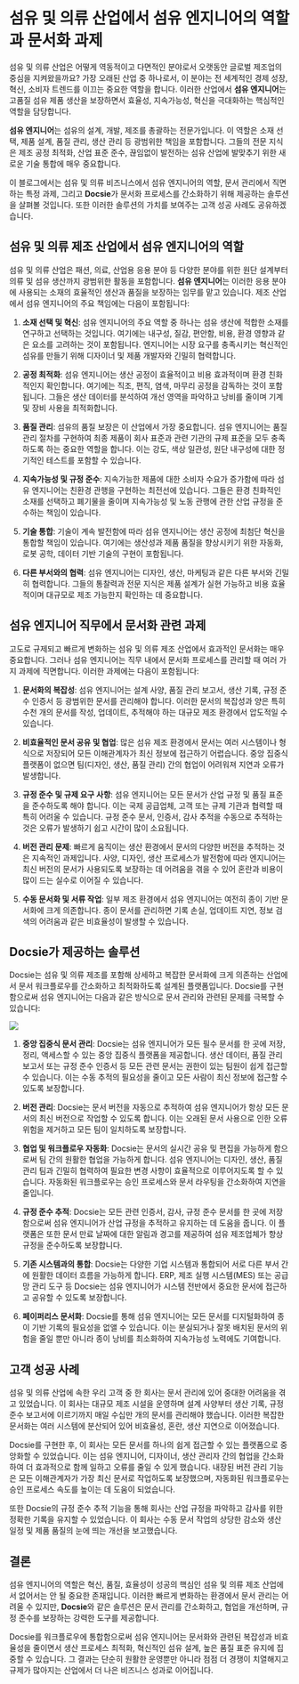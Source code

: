 # 섬유 및 의류 산업에서 섬유 엔지니어의 역할과 문서화 과제

섬유 및 의류 산업은 어떻게 역동적이고 다면적인 분야로서 오랫동안 글로벌 제조업의 중심을 지켜왔을까요? 가장 오래된 산업 중 하나로서, 이 분야는 전 세계적인 경제 성장, 혁신, 소비자 트렌드를 이끄는 중요한 역할을 합니다. 이러한 산업에서 **섬유 엔지니어**는 고품질 섬유 제품 생산을 보장하면서 효율성, 지속가능성, 혁신을 극대화하는 핵심적인 역할을 담당합니다.

**섬유 엔지니어**는 섬유의 설계, 개발, 제조를 총괄하는 전문가입니다. 이 역할은 소재 선택, 제품 설계, 품질 관리, 생산 관리 등 광범위한 책임을 포함합니다. 그들의 전문 지식은 제조 공정 최적화, 산업 표준 준수, 끊임없이 발전하는 섬유 산업에 발맞추기 위한 새로운 기술 통합에 매우 중요합니다.

이 블로그에서는 섬유 및 의류 비즈니스에서 섬유 엔지니어의 역할, 문서 관리에서 직면하는 특정 과제, 그리고 **Docsie**가 문서화 프로세스를 간소화하기 위해 제공하는 솔루션을 살펴볼 것입니다. 또한 이러한 솔루션의 가치를 보여주는 고객 성공 사례도 공유하겠습니다.

## 섬유 및 의류 제조 산업에서 섬유 엔지니어의 역할

섬유 및 의류 산업은 패션, 의료, 산업용 응용 분야 등 다양한 분야를 위한 원단 설계부터 의류 및 섬유 생산까지 광범위한 활동을 포함합니다. **섬유 엔지니어**는 이러한 응용 분야에 사용되는 소재의 효율적인 생산과 품질을 보장하는 임무를 맡고 있습니다. 제조 산업에서 섬유 엔지니어의 주요 책임에는 다음이 포함됩니다:

1. **소재 선택 및 혁신**: 섬유 엔지니어의 주요 역할 중 하나는 섬유 생산에 적합한 소재를 연구하고 선택하는 것입니다. 여기에는 내구성, 질감, 편안함, 비용, 환경 영향과 같은 요소를 고려하는 것이 포함됩니다. 엔지니어는 시장 요구를 충족시키는 혁신적인 섬유를 만들기 위해 디자이너 및 제품 개발자와 긴밀히 협력합니다.

2. **공정 최적화**: 섬유 엔지니어는 생산 공정이 효율적이고 비용 효과적이며 환경 친화적인지 확인합니다. 여기에는 직조, 편직, 염색, 마무리 공정을 감독하는 것이 포함됩니다. 그들은 생산 데이터를 분석하여 개선 영역을 파악하고 낭비를 줄이며 기계 및 장비 사용을 최적화합니다.

3. **품질 관리**: 섬유의 품질 보장은 이 산업에서 가장 중요합니다. 섬유 엔지니어는 품질 관리 절차를 구현하여 최종 제품이 회사 표준과 관련 기관의 규제 표준을 모두 충족하도록 하는 중요한 역할을 합니다. 이는 강도, 색상 일관성, 원단 내구성에 대한 정기적인 테스트를 포함할 수 있습니다.

4. **지속가능성 및 규정 준수**: 지속가능한 제품에 대한 소비자 수요가 증가함에 따라 섬유 엔지니어는 친환경 관행을 구현하는 최전선에 있습니다. 그들은 환경 친화적인 소재를 선택하고 폐기물을 줄이며 지속가능성 및 노동 관행에 관한 산업 규정을 준수하는 책임이 있습니다.

5. **기술 통합**: 기술이 계속 발전함에 따라 섬유 엔지니어는 생산 공정에 최첨단 혁신을 통합할 책임이 있습니다. 여기에는 생산성과 제품 품질을 향상시키기 위한 자동화, 로봇 공학, 데이터 기반 기술의 구현이 포함됩니다.

6. **다른 부서와의 협력**: 섬유 엔지니어는 디자인, 생산, 마케팅과 같은 다른 부서와 긴밀히 협력합니다. 그들의 통찰력과 전문 지식은 제품 설계가 실현 가능하고 비용 효율적이며 대규모로 제조 가능한지 확인하는 데 중요합니다.

## 섬유 엔지니어 직무에서 문서화 관련 과제

고도로 규제되고 빠르게 변화하는 섬유 및 의류 제조 산업에서 효과적인 문서화는 매우 중요합니다. 그러나 섬유 엔지니어는 직무 내에서 문서화 프로세스를 관리할 때 여러 가지 과제에 직면합니다. 이러한 과제에는 다음이 포함됩니다:

1. **문서화의 복잡성**: 섬유 엔지니어는 설계 사양, 품질 관리 보고서, 생산 기록, 규정 준수 인증서 등 광범위한 문서를 관리해야 합니다. 이러한 문서의 복잡성과 양은 특히 수천 개의 문서를 작성, 업데이트, 추적해야 하는 대규모 제조 환경에서 압도적일 수 있습니다.

2. **비효율적인 문서 공유 및 협업**: 많은 섬유 제조 환경에서 문서는 여러 시스템이나 형식으로 저장되어 모든 이해관계자가 최신 정보에 접근하기 어렵습니다. 중앙 집중식 플랫폼이 없으면 팀(디자인, 생산, 품질 관리) 간의 협업이 어려워져 지연과 오류가 발생합니다.

3. **규정 준수 및 규제 요구 사항**: 섬유 엔지니어는 모든 문서가 산업 규정 및 품질 표준을 준수하도록 해야 합니다. 이는 국제 공급업체, 고객 또는 규제 기관과 협력할 때 특히 어려울 수 있습니다. 규정 준수 문서, 인증서, 감사 추적을 수동으로 추적하는 것은 오류가 발생하기 쉽고 시간이 많이 소요됩니다.

4. **버전 관리 문제**: 빠르게 움직이는 생산 환경에서 문서의 다양한 버전을 추적하는 것은 지속적인 과제입니다. 사양, 디자인, 생산 프로세스가 발전함에 따라 엔지니어는 최신 버전의 문서가 사용되도록 보장하는 데 어려움을 겪을 수 있어 혼란과 비용이 많이 드는 실수로 이어질 수 있습니다.

5. **수동 문서화 및 서류 작업**: 일부 제조 환경에서 섬유 엔지니어는 여전히 종이 기반 문서화에 크게 의존합니다. 종이 문서를 관리하면 기록 손실, 업데이트 지연, 정보 검색의 어려움과 같은 비효율성이 발생할 수 있습니다.

## Docsie가 제공하는 솔루션

Docsie는 섬유 및 의류 제조를 포함해 상세하고 복잡한 문서화에 크게 의존하는 산업에서 문서 워크플로우를 간소화하고 최적화하도록 설계된 플랫폼입니다. Docsie를 구현함으로써 섬유 엔지니어는 다음과 같은 방식으로 문서 관리와 관련된 문제를 극복할 수 있습니다:

![](https://cdn.docsie.io/workspace_PxAvC1Uenuc7ad6H3/doc_wn84Jkoc6hIMTO2eE/file_wp2LyIfmJRkuzzqoi/image_3ff6fd5f-23df-1310-a91d-4b68f7347d05.jpg)

1. **중앙 집중식 문서 관리**: Docsie는 섬유 엔지니어가 모든 필수 문서를 한 곳에 저장, 정리, 액세스할 수 있는 중앙 집중식 플랫폼을 제공합니다. 생산 데이터, 품질 관리 보고서 또는 규정 준수 인증서 등 모든 관련 문서는 권한이 있는 팀원이 쉽게 접근할 수 있습니다. 이는 수동 추적의 필요성을 줄이고 모든 사람이 최신 정보에 접근할 수 있도록 보장합니다.

2. **버전 관리**: Docsie는 문서 버전을 자동으로 추적하여 섬유 엔지니어가 항상 모든 문서의 최신 버전으로 작업할 수 있도록 합니다. 이는 오래된 문서 사용으로 인한 오류 위험을 제거하고 모든 팀이 일치하도록 보장합니다.

3. **협업 및 워크플로우 자동화**: Docsie는 문서의 실시간 공유 및 편집을 가능하게 함으로써 팀 간의 원활한 협업을 가능하게 합니다. 섬유 엔지니어는 디자인, 생산, 품질 관리 팀과 긴밀히 협력하여 필요한 변경 사항이 효율적으로 이루어지도록 할 수 있습니다. 자동화된 워크플로우는 승인 프로세스와 문서 라우팅을 간소화하여 지연을 줄입니다.

4. **규정 준수 추적**: Docsie는 모든 관련 인증서, 감사, 규정 준수 문서를 한 곳에 저장함으로써 섬유 엔지니어가 산업 규정을 추적하고 유지하는 데 도움을 줍니다. 이 플랫폼은 또한 문서 만료 날짜에 대한 알림과 경고를 제공하여 섬유 제조업체가 항상 규정을 준수하도록 보장합니다.

5. **기존 시스템과의 통합**: Docsie는 다양한 기업 시스템과 통합되어 서로 다른 부서 간에 원활한 데이터 흐름을 가능하게 합니다. ERP, 제조 실행 시스템(MES) 또는 공급망 관리 도구 등 Docsie는 섬유 엔지니어가 시스템 전반에서 중요한 문서에 접근하고 공유할 수 있도록 보장합니다.

6. **페이퍼리스 문서화**: Docsie를 통해 섬유 엔지니어는 모든 문서를 디지털화하여 종이 기반 기록의 필요성을 없앨 수 있습니다. 이는 분실되거나 잘못 배치된 문서의 위험을 줄일 뿐만 아니라 종이 낭비를 최소화하여 지속가능성 노력에도 기여합니다.

## 고객 성공 사례

섬유 및 의류 산업에 속한 우리 고객 중 한 회사는 문서 관리에 있어 중대한 어려움을 겪고 있었습니다. 이 회사는 대규모 제조 시설을 운영하며 설계 사양부터 생산 기록, 규정 준수 보고서에 이르기까지 매일 수십만 개의 문서를 관리해야 했습니다. 이러한 복잡한 문서화는 여러 시스템에 분산되어 있어 비효율성, 혼란, 생산 지연으로 이어졌습니다.

Docsie를 구현한 후, 이 회사는 모든 문서를 하나의 쉽게 접근할 수 있는 플랫폼으로 중앙화할 수 있었습니다. 이는 섬유 엔지니어, 디자이너, 생산 관리자 간의 협업을 간소화하여 더 효과적으로 함께 일하고 오류를 줄일 수 있게 했습니다. 내장된 버전 관리 기능은 모든 이해관계자가 가장 최신 문서로 작업하도록 보장했으며, 자동화된 워크플로우는 승인 프로세스 속도를 높이는 데 도움이 되었습니다.

또한 Docsie의 규정 준수 추적 기능을 통해 회사는 산업 규정을 파악하고 감사를 위한 정확한 기록을 유지할 수 있었습니다. 이 회사는 수동 문서 작업의 상당한 감소와 생산 일정 및 제품 품질의 눈에 띄는 개선을 보고했습니다.

## 결론

섬유 엔지니어의 역할은 혁신, 품질, 효율성이 성공의 핵심인 섬유 및 의류 제조 산업에서 없어서는 안 될 중요한 존재입니다. 이러한 빠르게 변화하는 환경에서 문서 관리는 어려울 수 있지만, **Docsie**와 같은 솔루션은 문서 관리를 간소화하고, 협업을 개선하며, 규정 준수를 보장하는 강력한 도구를 제공합니다.

Docsie를 워크플로우에 통합함으로써 섬유 엔지니어는 문서화와 관련된 복잡성과 비효율성을 줄이면서 생산 프로세스 최적화, 혁신적인 섬유 설계, 높은 품질 표준 유지에 집중할 수 있습니다. 그 결과는 단순히 원활한 운영뿐만 아니라 점점 더 경쟁이 치열해지고 규제가 많아지는 산업에서 더 나은 비즈니스 성과로 이어집니다.